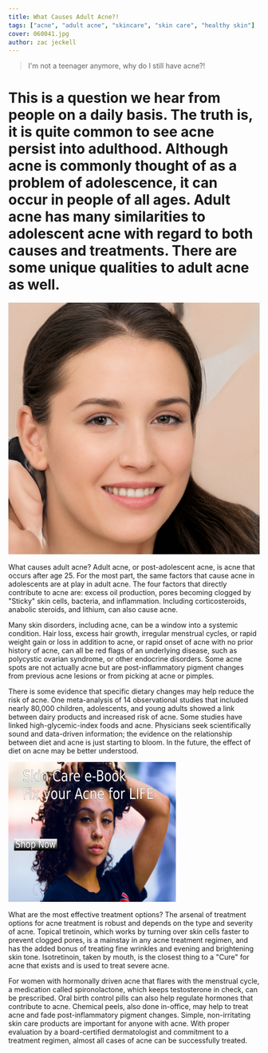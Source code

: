 ```yaml
---
title: What Causes Adult Acne?!
tags: ["acne", "adult acne", "skincare", "skin care", "healthy skin"]
cover: 060041.jpg
author: zac jeckell
---
```


> I'm not a teenager anymore, why do I still have acne?!

# This is a question we hear from people on a daily basis. The truth is, it is quite common to see acne persist into adulthood. Although acne is commonly thought of as a problem of adolescence, it can occur in people of all ages. Adult acne has many similarities to adolescent acne with regard to both causes and treatments. There are some unique qualities to adult acne as well.

![photo by generated.photos](./060041.jpg)

What causes adult acne? Adult acne, or post-adolescent acne, is acne that occurs after age 25. For the most part, the same factors that cause acne in adolescents are at play in adult acne. The four factors that directly contribute to acne are: excess oil production, pores becoming clogged by "Sticky" skin cells, bacteria, and inflammation. Including corticosteroids, anabolic steroids, and lithium, can also cause acne.

Many skin disorders, including acne, can be a window into a systemic condition. Hair loss, excess hair growth, irregular menstrual cycles, or rapid weight gain or loss in addition to acne, or rapid onset of acne with no prior history of acne, can all be red flags of an underlying disease, such as polycystic ovarian syndrome, or other endocrine disorders. Some acne spots are not actually acne but are post-inflammatory pigment changes from previous acne lesions or from picking at acne or pimples.

There is some evidence that specific dietary changes may help reduce the risk of acne. One meta-analysis of 14 observational studies that included nearly 80,000 children, adolescents, and young adults showed a link between dairy products and increased risk of acne. Some studies have linked high-glycemic-index foods and acne. Physicians seek scientifically sound and data-driven information; the evidence on the relationship between diet and acne is just starting to bloom. In the future, the effect of diet on acne may be better understood.

<a href="https://2884fmrqzny26rfzz0qbqb1q2z.hop.clickbank.net/"><img src="./ayo-ogunseinde-THIs-cpyebg-unsplash.jpg" border="0" width="336" height="280" alt="Try it Today!!!"></a>

What are the most effective treatment options? The arsenal of treatment options for acne treatment is robust and depends on the type and severity of acne. Topical tretinoin, which works by turning over skin cells faster to prevent clogged pores, is a mainstay in any acne treatment regimen, and has the added bonus of treating fine wrinkles and evening and brightening skin tone. Isotretinoin, taken by mouth, is the closest thing to a "Cure" for acne that exists and is used to treat severe acne.

For women with hormonally driven acne that flares with the menstrual cycle, a medication called spironolactone, which keeps testosterone in check, can be prescribed. Oral birth control pills can also help regulate hormones that contribute to acne. Chemical peels, also done in-office, may help to treat acne and fade post-inflammatory pigment changes. Simple, non-irritating skin care products are important for anyone with acne. With proper evaluation by a board-certified dermatologist and commitment to a treatment regimen, almost all cases of acne can be successfully treated.
